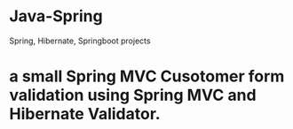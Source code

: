 # Java-Spring
Spring, Hibernate, Springboot projects
# a small Spring MVC Cusotomer form validation using Spring MVC and Hibernate Validator.
